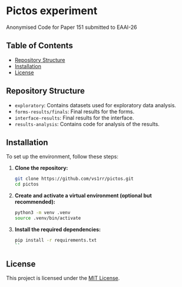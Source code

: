 # Pictos experiment

Anonymised Code for Paper 151 submitted to EAAI-26

## Table of Contents

- [Repository Structure](#repository-structure)
- [Installation](#installation)
- [License](#license)

## Repository Structure

- `exploratory`: Contains datasets used for exploratory data analysis.
- `forms-results/finals`: Final results for the forms.
- `interface-results`: Final results for the interface.
- `results-analysis`: Contains code for analysis of the results.

## Installation

To set up the environment, follow these steps:

1. **Clone the repository:**

   ```bash
   git clone https://github.com/vs1rr/pictos.git
   cd pictos
   ```

2. **Create and activate a virtual environment (optional but recommended):**

   ```bash
   python3 -m venv .venv
   source .venv/bin/activate
   ```

3. **Install the required dependencies:**

   ```bash
   pip install -r requirements.txt
   ``

## License

This project is licensed under the [MIT License](LICENSE).
